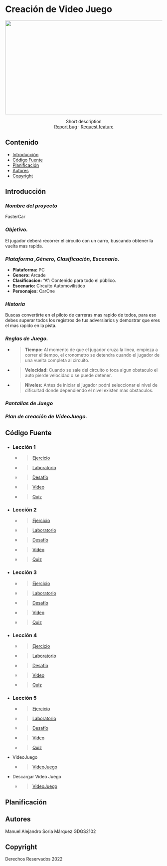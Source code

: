 # Creación de Video Juego
<p align="center">
    <img src="https://i0.wp.com/www.silviagaliana.com/wp-content/uploads/2014/04/Fondo-Super-Mario-para-Twitter.jpg" alt="Logo" width=1200 height=300>

  <p align="center">
    Short description
    <br>
    <a href="https://reponame/issues/new?template=bug.md">Report bug</a>
    ·
    <a href="https://reponame/issues/new?template=feature.md&labels=feature">Request feature</a>
  </p>
</p>


## Contenido

- [Introducción](#introducción)
- [Código Fuente](#código-fuente)
- [Planificación](#planificación)
- [Autores](#autores)
- [Copyright](#copyright)


## Introducción

### *Nombre del proyecto*
FasterCar
 ### *Objetivo.*
El jugador deberá recorrer el circuito con un carro, buscando obtener la vuelta mas rapida.
 ### *Plataforma ,Género, Clasificación, Escenario.*
 * **Plataforma:**  PC
 * **Genero:**  Arcade
 * **Clasificacion:**  “A”: Contenido para todo el público.
 * **Escenario:** Circuito Automovilistico 
 * **Personajes:**  CarOne

 ### *Historia*
Buscas convertirte en el piloto de carreras mas rapido de todos, para eso debes superar todos los registros de tus adversiarios y demostrar
que eres el mas rapido en la pista. 

 ### *Reglas de Juego.*
   * > **Tiempo:** Al momento de que el jugador cruza la linea, empieza a correr el tiempo, el cronometro se detendra cuando el jugador de una vuelta completa al circuito.
   * > **Velocidad:** Cuando se sale del circuito o toca algun obstaculo el auto pierde velocidad o se puede detener.
   * > **Niveles:** Antes de iniciar el jugador podrá seleccionar el nivel de dificultad donde dependiendo el nivel existen mas obstaculos.
    
 ### *Pantallas de Juego*
 
 ### *Plan de creación de VideoJuego.*

## Código Fuente

* ### Lección 1
  * > [Ejercicio](https://github.com/alexsoriamqz/Unity_MASM/tree/main/Unidad1/Ejercicio1.unitypackage)
  * > [Laboratorio](https://utnorteguanajuato-my.sharepoint.com/:w:/g/personal/1219100416_alumnos_utng_edu_mx/EdXdcgTCJzJIldlW7X-0OjgBX_lTqVrGHDLaJ3ZpOjFOaQ?e=dxD71s)
  * > [Desafío](https://github.com/alexsoriamqz/Unity_MASM/tree/main/Unidad1/Challenge_1.unitypackage)
  * > [Video](https://drive.google.com/file/d/1-PuEjfYmz6MUqpU3IqiNugVggqBx7HIt/view)
  * > [Quiz](https://github.com/alexsoriamqz/Unity_MASM/blob/main/Unidad1/Examen_1.png)
* ### Lección 2
  * > [Ejercicio](https://github.com/alexsoriamqz/Unity_MASM/tree/main/Unidad2/Ejercicio2.unitypackage)
  * > [Laboratorio](https://github.com/alexsoriamqz/Unity_MASM/tree/main/Unidad2/lab2.unitypackage)
  * > [Desafío](https://github.com/alexsoriamqz/Unity_MASM/tree/main/Unidad2/Challenge_2.unitypackage)
  * > [Video](https://drive.google.com/file/d/1-PuEjfYmz6MUqpU3IqiNugVggqBx7HIt/view)
  * > [Quiz](https://github.com/alexsoriamqz/Unity_MASM/blob/main/Unidad2/Examen_2.png)
* ### Lección 3
  * > [Ejercicio](https://github.com/alexsoriamqz/Unity_MASM/tree/main/Unidad3/Ejercicio3.unitypackage)
  * > [Laboratorio](https://github.com/alexsoriamqz/Unity_MASM/tree/main/Unidad3/lab3.unitypackage)
  * > [Desafío](https://github.com/alexsoriamqz/Unity_MASM/tree/main/Unidad3/Challenge_3.unitypackage)
  * > [Video]()
  * > [Quiz](https://drive.google.com/file/d/1i08j6IAt1CZMn-r869-tKPuHxPtzpVLL/view?usp=sharing)
* ### Lección 4
  * > [Ejercicio](https://github.com/alexsoriamqz/Unity_MASM/tree/main/Unidad4/Ejercicio4.unitypackage)
  * > [Laboratorio](https://github.com/alexsoriamqz/Unity_MASM/tree/main/Unidad4/lab4.unitypackage)
  * > [Desafío](https://github.com/alexsoriamqz/Unity_MASM/tree/main/Unidad4/Challenge_4.unitypackage)
  * > [Video]()
  * > [Quiz](https://drive.google.com/file/d/1W5KKkOR4DHskOFvOdkZv4yB6OKsIxoHv/view?usp=sharing)
* ### Lección 5
  * > [Ejercicio](https://github.com/alexsoriamqz/Unity_MASM/tree/main/Unidad5/Ejercicio5.unitypackage)
  * > [Laboratorio](https://github.com/alexsoriamqz/Unity_MASM/tree/main/Unidad5/lab5.unitypackage)
  * > [Desafío](https://github.com/alexsoriamqz/Unity_MASM/tree/main/Unidad5/Challenge_5.unitypackage)
  * > [Video]()
  * > [Quiz](https://drive.google.com/file/d/1Fm9BVniQOOABHTasZGKOou3W4Zd_44bQ/view?usp=sharing)
* VideoJuego
  * > [VideoJuego](https://drive.google.com/file/d/1jPLjm8Zzm05UIX26kgY0GFhNByQE6qHo/view?usp=sharing)
* Descargar Video Juego
  * > [VideoJuego](https://drive.google.com/file/d/1G8OncaRDRAKBzv0R-zDU4lcw7b7g_5Fr/view?usp=sharing)

## Planificación

## Autores
Manuel Alejandro Soria Márquez GDGS2102

## Copyright
Derechos Reservados 2022
